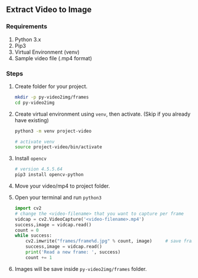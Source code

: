 ## Extract Video to Image

### Requirements
1. Python 3.x
2. Pip3 
3. Virtual Environment (venv) 
4. Sample video file (.mp4 format) 

### Steps 

1. Create folder for your project.
    
    ```sh
    mkdir -p py-video2img/frames    
    cd py-video2img
    ```

2. Create virtual environment using `venv`, then activate. (Skip if you already have existing)
    
    ```sh
    python3 -m venv project-video
    
    # activate venv
    source project-video/bin/activate
    ```

3. Install `opencv`

    ```sh
    # version 4.5.5.64
    pip3 install opencv-python
    ```

4. Move your video/mp4 to project folder.
5. Open your terminal and run `python3`

    ```python
    import cv2
    # change the <video-filename> that you want to capture per frame
    vidcap = cv2.VideoCapture('<video-filename>.mp4')
    success,image = vidcap.read()
    count = 0
    while success:
        cv2.imwrite("frames/frame%d.jpg" % count, image)     # save frame as JPEG file      
        success,image = vidcap.read()
        print('Read a new frame: ', success)
        count += 1
    ```
6. Images will be save inside `py-video2img/frames` folder.